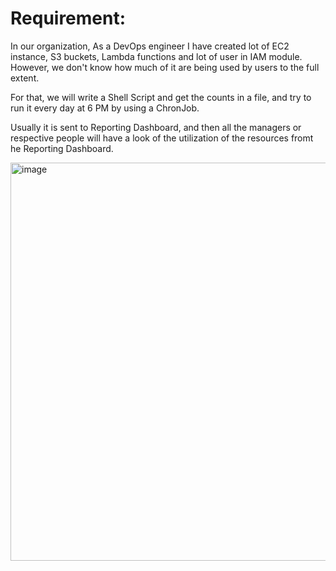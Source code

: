 
# Requirement:  
In our organization, As a DevOps engineer I have created lot of EC2 instance, S3 buckets, Lambda functions and lot of user in IAM module.  However, we don't know how much of it are being used by users to the full extent.

For that, we will write a Shell Script and get the counts in a file, and try to run it every day at 6 PM by using a ChronJob.

Usually it is sent to Reporting Dashboard, and then all the managers or respective people will have a look of the utilization of the resources fromt he Reporting Dashboard.

<img width="846" height="637" alt="image" src="https://github.com/user-attachments/assets/228015c4-8af5-4df5-bc36-59646fb770cc" />







